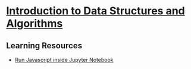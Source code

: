 # [Introduction to Data Structures and Algorithms](https://github.com/skywalkerSam/Introduction-To-Web-Development/Data-Structures-and-Algorithms)

## Learning Resources

- [Run Javascript inside Jupyter Notebook](https://medium.com/@shouke.wei/how-to-run-javascript-in-jupyter-notebook-325a86402f2f)
